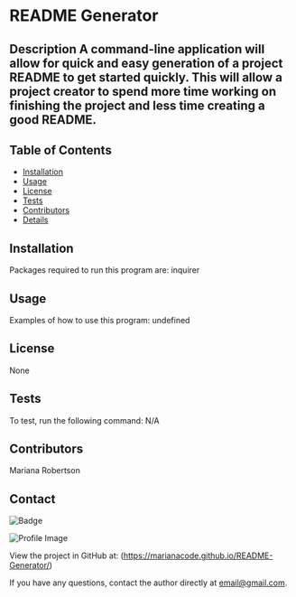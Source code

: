 # README Generator

## Description A command-line application will allow for quick and easy generation of a project README to get started quickly. This will allow a project creator to spend more time working on finishing the project and less time creating a good README.




## Table of Contents
- [Installation](#installation)
- [Usage](#usage)
- [License](#license)
- [Tests](#tests)
- [Contributors](#contributors)
- [Details](#details)
## Installation
Packages required to run this program are: inquirer

## Usage
Examples of how to use this program: undefined
## License
None
## Tests
To test, run the following command: N/A
## Contributors
Mariana Robertson
## Contact

![Badge](https://img.shields.io/badge/Github-marianacode-4cbbb9) 

![Profile Image](https://github.com/marianacode.png?size=50)

View the project in GitHub at: (https://marianacode.github.io/README-Generator/) 

If you have any questions, contact the author directly at email@gmail.com.
